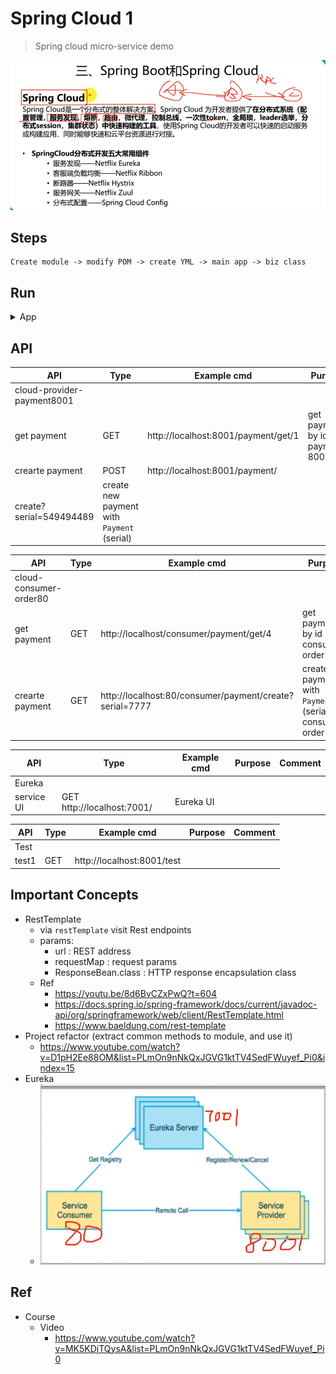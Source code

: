 # Spring Cloud 1
> Spring cloud micro-service demo
<img src ="https://github.com/yennanliu/SpringPlayground/blob/main/springCloud1/doc/pic/spring_cloud_intro.png">

## Steps
```
Create module -> modify POM -> create YML -> main app -> biz class
```

## Run

<details>
<summary>App</summary>

```bash
#---------------------------
# Run app
#---------------------------

# build
mvn package

# run
java -jar <built_jar>


#---------------------------
# Run Mysql
#---------------------------
brew services start mysql
mysql -u root
```

</details>

## API

| API | Type | Example cmd | Purpose | Comment|
| ----- | -------- | ---- | ----- | ---- |
| cloud-provider-payment8001 |  | | |
| get payment | GET | http://localhost:8001/payment/get/1 | get payment by id (via payment-8001)|
| crearte payment | POST | http://localhost:8001/payment/
create?serial=549494489 | create new payment with `Payment` (serial)|

| API | Type | Example cmd | Purpose | Comment|
| ----- | -------- | ---- | ----- | ---- |
| cloud-consumer-order80 |  | | |
| get payment | GET | http://localhost/consumer/payment/get/4| get payment by id (via consumer-order-80)|
| crearte payment | GET | http://localhost:80/consumer/payment/create?serial=7777 | create new payment with `Payment` (serial) via consumer-order-80)|

| API | Type | Example cmd | Purpose | Comment|
| ----- | -------- | ---- | ----- | ---- |
| Eureka |  | | |
| service UI | GET http://localhost:7001/ | Eureka UI | |

| API | Type | Example cmd | Purpose | Comment|
| ----- | -------- | ---- | ----- | ---- |
| Test |  | | |
| test1 | GET | http://localhost:8001/test | |


## Important Concepts
- RestTemplate
    - via `restTemplate` visit Rest endpoints
    - params:
        - url : REST address
        - requestMap : request params
        - ResponseBean.class : HTTP response encapsulation class
    - Ref
         - https://youtu.be/8d6BvCZxPwQ?t=604
         - https://docs.spring.io/spring-framework/docs/current/javadoc-api/org/springframework/web/client/RestTemplate.html
         - https://www.baeldung.com/rest-template
- Project refactor (extract common methods to module, and use it)
    - https://www.youtube.com/watch?v=D1pH2Ee88OM&list=PLmOn9nNkQxJGVG1ktTV4SedFWuyef_Pi0&index=15
- Eureka
    - <img src ="https://github.com/yennanliu/SpringPlayground/blob/main/springCloud1/doc/pic/eureka1.png">

## Ref
- Course
    - Video
        - https://www.youtube.com/watch?v=MK5KDjTQysA&list=PLmOn9nNkQxJGVG1ktTV4SedFWuyef_Pi0